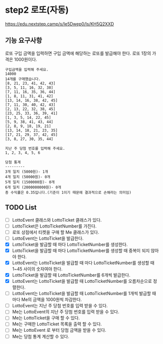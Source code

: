 # step2 로또(자동)

https://edu.nextstep.camp/s/Ie5Dwep0/ls/KH5Q2XXD

## 기능 요구사항

로또 구입 금액을 입력하면 구입 금액에 해당하는 로또를 발급해야 한다.
로또 1장의 가격은 1000원이다.

```text
구입금액을 입력해 주세요.
14000
14개를 구매했습니다.
[8, 21, 23, 41, 42, 43]
[3, 5, 11, 16, 32, 38]
[7, 11, 16, 35, 36, 44]
[1, 8, 11, 31, 41, 42]
[13, 14, 16, 38, 42, 45]
[7, 11, 30, 40, 42, 43]
[2, 13, 22, 32, 38, 45]
[23, 25, 33, 36, 39, 41]
[1, 3, 5, 14, 22, 45]
[5, 9, 38, 41, 43, 44]
[2, 8, 9, 18, 19, 21]
[13, 14, 18, 21, 23, 35]
[17, 21, 29, 37, 42, 45]
[3, 8, 27, 30, 35, 44]

지난 주 당첨 번호를 입력해 주세요.
1, 2, 3, 4, 5, 6

당첨 통계
---------
3개 일치 (5000원)- 1개
4개 일치 (50000원)- 0개
5개 일치 (1500000원)- 0개
6개 일치 (2000000000원)- 0개
총 수익률은 0.35입니다.(기준이 1이기 때문에 결과적으로 손해라는 의미임)
```

## TODO List

- [ ] LottoEvent 클래스와 LottoTicket 클래스가 있다.
- [ ] LottoTicket은 LottoTicketNumber를 가진다.
- [ ] 로또 상점에서 티켓을 구매 할 Me 클래스가 있다.
- [ ] LottoEvent는 LottoTicket을 발급한다.
- [x] LottoTicket을 발급할 때 마다 LottoTicketNumber를 생성한다.
- [x] LottoTicket을 발급할 때 마다 LottoTicketNumber를 생성할 때 중복이 되지 않아야 한다.
- [x] LottoEvent는 LottoTicket을 발급할 때 마다 LottoTicketNumber를 생성할 때 1~45 사이의 숫자여야 한다.
- [x] LottoTicket을 발급할 때 LottoTicketNumber를 6개씩 발급한다.
- [x] LottoEvent는 LottoTicket을 발급할 때 LottoTicketNumber를 오름차순으로 정렬한다.
- [ ] LottoEvent는 LottoTicket을 발급할 때 LottoTicketNumber를 1개씩 발급할 때 마다 Me의 금액을 1000원씩 차감한다.
- [ ] LottoEvent는 지난 주 당첨 번호를 입력 받을 수 있다.
- [ ] Me는 LottoEvent의 지난 주 당첨 번호를 입력 받을 수 있다.
- [ ] Me는 LottoTicket을 구매 할 수 있다.
- [ ] Me는 구매한 LottoTicket 목록을 출력 할 수 있다.
- [ ] Me는 LottoEvent 로 부터 당첨 금액을 받을 수 있다.
- [ ] Me는 당첨 통계 계산할 수 있다.